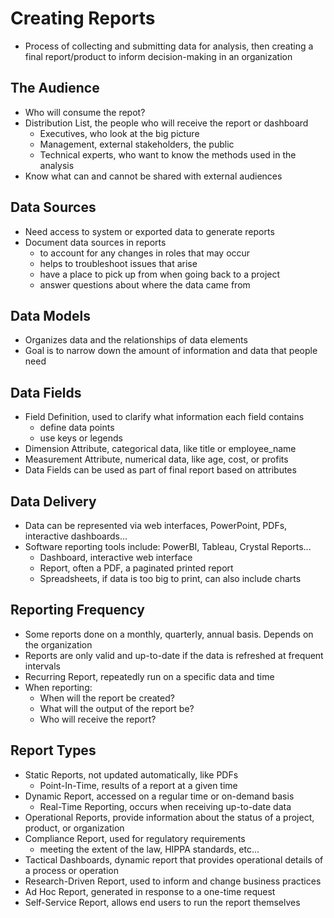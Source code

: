# Creating Reports

- Process of collecting and submitting data for analysis, then creating a final report/product to inform decision-making in an organization

## The Audience

- Who will consume the repot?
- Distribution List, the people who will receive the report or dashboard
    - Executives, who look at the big picture
    - Management, external stakeholders, the public
    - Technical experts, who want to know the methods used in the analysis
- Know what can and cannot be shared with external audiences

## Data Sources

- Need access to system or exported data to generate reports
- Document data sources in reports
    - to account for any changes in roles that may occur
    - helps to troubleshoot issues that arise
    - have a place to pick up from when going back to a project
    - answer questions about where the data came from
    
## Data Models

- Organizes data and the relationships of data elements
- Goal is to narrow down the amount of information and data that people need

## Data Fields

- Field Definition, used to clarify what information each field contains
    - define data points
    - use keys or legends
- Dimension Attribute, categorical data, like title or employee_name
- Measurement Attribute, numerical data, like age, cost, or profits
- Data Fields can be used as part of final report based on attributes

## Data Delivery

- Data can be represented via web interfaces, PowerPoint, PDFs, interactive dashboards...
- Software reporting tools include: PowerBI, Tableau, Crystal Reports...
    - Dashboard, interactive web interface
    - Report, often a PDF, a paginated printed report
    - Spreadsheets, if data is too big to print, can also include charts

## Reporting Frequency

- Some reports done on a monthly, quarterly, annual basis. Depends on the organization
- Reports are only valid and up-to-date if the data is refreshed at frequent intervals
- Recurring Report, repeatedly run on a specific data and time
- When reporting:
    - When will the report be created?
    - What will the output of the report be?
    - Who will receive the report?

## Report Types

- Static Reports, not updated automatically, like PDFs
    - Point-In-Time, results of a report at a given time
- Dynamic Report, accessed on a regular time or on-demand basis
    - Real-Time Reporting, occurs when receiving up-to-date data
- Operational Reports, provide information about the status of a project, product, or organization
- Compliance Report, used for regulatory requirements
    - meeting the extent of the law, HIPPA standards, etc...
- Tactical Dashboards, dynamic report that provides operational details of a process or operation
- Research-Driven Report, used to inform and change business practices
- Ad Hoc Report, generated in response to a one-time request
- Self-Service Report, allows end users to run the report themselves

